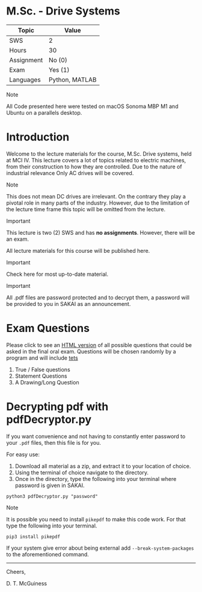 # M.Sc. - Drive Systems

| Topic      | Value          |
|------------|----------------|
| SWS        | 2              |
| Hours      | 30             |
| Assignment | No (0)         |
| Exam       | Yes (1)        |
| Languages  | Python, MATLAB |

> [!NOTE]
> All Code presented here were tested on macOS Sonoma MBP M1 and Ubuntu on a parallels desktop.

# Introduction

Welcome to the lecture materials for the course, M.Sc. Drive systems, held at MCI IV. This lecture covers a lot of topics
related to electric machines, from their construction to how they are controlled. Due to the nature of industrial relevance
Only AC drives will be covered.

> [!NOTE]
> This does not mean DC drives are irrelevant. On the contrary they play a pivotal role in many parts of the industry.
> However, due to the limitation of the lecture time frame this topic will be omitted from the lecture.

> [!IMPORTANT]
> This lecture is two (2) SWS and has **no assignments**. However, there will be an exam.

All lecture materials for this course will be published here. 

> [!IMPORTANT]
> Check here for most up-to-date material.

> [!IMPORTANT]
> All .pdf files are password protected and to decrypt them, a password will be provided to you in SAKAI as an announcement.

# Exam Questions

Please click to see an [HTML version](https://html-preview.github.io/?url=https://github.com/dTmC0945/L-MCI-MSc-Electric-Drives/blob/main/Question%20Bank/Q-MSc-Electric-Drives.html) of all possible questions that could be asked in the final oral exam.
Questions will be chosen randomly by a program and will include [tets](https://html-preview.github.io/?url=https://github.com/dTmC0945/L-MCI-MSc-Electric-Drives/blob/main/Lecture%20Documents/Electric%20Machine%20Tutorials/codes/Electric-Handbook-Solution.html)

1. True / False questions
2. Statement Questions
3. A Drawing/Long Question


# Decrypting pdf with pdfDecryptor.py

If you want convenience and not having to constantly enter password to your `.pdf` files, then this file is for you. 

For easy use:

1. Download all material as a zip, and extract it to your location of choice.
2. Using the terminal of choice navigate to the directory.
3. Once in the directory, type the following into your terminal where password is given in SAKAI.

```
python3 pdfDecryptor.py "password"
```

> [!NOTE]
> It is possible you need to install `pikepdf` to make this code work. For that type the following into your terminal.

```
pip3 install pikepdf
```

If your system give error about being external add ```--break-system-packages``` to the aforementioned command.

---
Cheers, 

D. T. McGuiness
